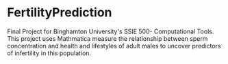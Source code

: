 # FertilityPrediction

Final Project for Binghamton University's SSIE 500- Computational Tools. This project uses Mathmatica measure the relationship between sperm concentration and health and lifestyles of adult males to uncover predictors of infertility in this population.

